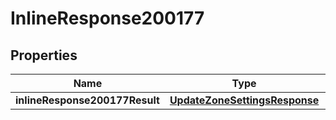 # InlineResponse200177

## Properties
Name | Type | Description | Notes
------------ | ------------- | ------------- | -------------
**inlineResponse200177Result** | [**UpdateZoneSettingsResponse**](UpdateZoneSettingsResponse.md) |  |  [optional]
